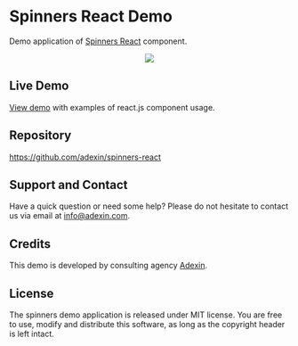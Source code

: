 # Spinners React Demo

Demo application of [Spinners React](https://github.com/adexin/spinners-react) component.

<p align="center">
  <a href="https://adexin.github.io/spinners/">
	  <img src="https://i.imgur.com/8sVE0UI.gif" />
  </a>
</p>

## Live Demo
[View demo](https://adexin.github.io/spinners/) with examples of react.js component usage.

## Repository

https://github.com/adexin/spinners-react

## Support and Contact

Have a quick question or need some help? Please do not hesitate to contact us via email at info@adexin.com.

## Credits

This demo is developed by consulting agency [Adexin](https://adexin.com/).

## License

The spinners demo application is released under MIT license. You are free to use, modify and distribute this software, as long as the copyright header is left intact.
